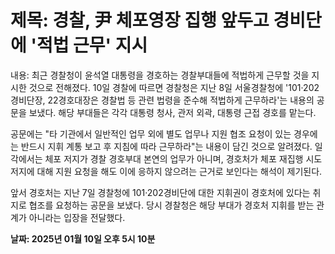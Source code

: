 # **제목: 경찰, 尹 체포영장 집행 앞두고 경비단에 '적법 근무' 지시**

  내용: 최근 경찰청이 윤석열 대통령을 경호하는 경찰부대들에 적법하게 근무할 것을 지시한 것으로 전해졌다. 10일 경찰에 따르면 경찰청은 지난 8일 서울경찰청에 '101·202경비단장, 22경호대장은 경찰법 등 관련 법령을 준수해 적법하게 근무하라'는 내용의 공문을 보냈다. 해당 부대들은 각각 대통령 청사, 관저 외곽, 대통령 근접 경호를 맡는다.

공문에는 "타 기관에서 일반적인 업무 외에 별도 업무나 지원 협조 요청이 있는 경우에는 반드시 지휘 계통 보고 후 지침에 따라 근무하라"는 내용이 담긴 것으로 알려졌다. 일각에서는 체포 저지가 경찰 경호부대 본연의 업무가 아니며, 경호처가 체포 재집행 시도 저지에 대해 지원 요청을 해도 이에 응하지 않으려는 근거로 보인다는 해석이 제기된다. 

앞서 경호처는 지난 7일 경찰청에 101·202경비단에 대한 지휘권이 경호처에 있다는 취지로 협조를 요청하는 공문을 보냈다. 당시 경찰청은 해당 부대가 경호처 지휘를 받는 관계가 아니라는 입장을 전달했다.

  **날짜: 2025년 01월 10일 오후 5시 10분**